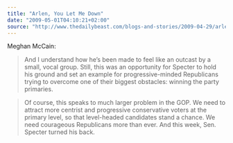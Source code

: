 ```yaml
---
title: "Arlen, You Let Me Down"
date: "2009-05-01T04:10:21+02:00"
source: "http://www.thedailybeast.com/blogs-and-stories/2009-04-29/arlen-you-let-me-down/full/"
---
```


Meghan McCain:

> And I understand how he’s been made to feel like an outcast by a small, vocal group. Still, this was an opportunity for Specter to hold his ground and set an example for progressive-minded Republicans trying to overcome one of their biggest obstacles: winning the party primaries.

> Of course, this speaks to much larger problem in the GOP. We need to attract more centrist and progressive conservative voters at the primary level, so that level-headed candidates stand a chance. We need courageous Republicans more than ever. And this week, Sen. Specter turned his back.
